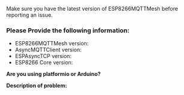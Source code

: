 Make sure you have the latest version of ESP8266MQTTMesh before reporting an issue.

### Please Provide the following information:
- ESP8266MQTTMesh version:
- AsyncMQTTClient version:
- ESPAsyncTCP version:
- ESP8266 Core version:

**Are you using platformio or Arduino?**


**Description of problem:**


